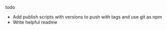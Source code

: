 todo

- Add publish scripts with versions to push with tags and use git as npm
- Write helpful readme
